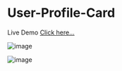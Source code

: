 # User-Profile-Card

Live Demo [Click here...](https://vipul1432.github.io/User-Profile-Card/)

![image](https://user-images.githubusercontent.com/81670997/176987484-459ad731-491f-49ad-9b6b-7e36ddad4a60.png)

![image](https://user-images.githubusercontent.com/81670997/176987476-2b3e82e2-02e8-4cba-96c3-0e9fcc3f1acb.png)

